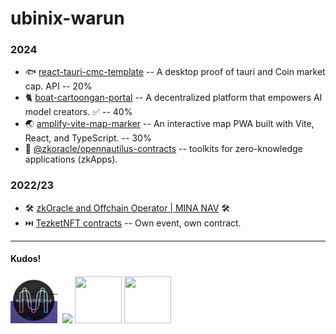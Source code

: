 # ubinix-warun 

### 2024
* 🐟 [react-tauri-cmc-template](https://github.com/ubinix-warun/react-tauri-cmc-template) -- A desktop proof of tauri and Coin market cap. API -- 20%
* 🐈 [boat-cartoongan-portal](https://github.com/ubinix-warun/boat-cartoongan-portal) -- A decentralized platform that empowers AI model creators. ✅ -- 40%
* 🌏 [amplify-vite-map-marker](https://github.com/ubinix-warun/amplify-vite-map-marker) -- An interactive map PWA built with Vite, React, and TypeScript. -- 30%
* 🚢 [@zkoracle/opennautilus-contracts](https://github.com/zkoracle/opennautilus-contracts) -- toolkits for zero-knowledge applications (zkApps).

### 2022/23
* 🛠️ [zkOracle and Offchain Operator | MINA NAV](https://github.com/ubinix-warun/zkOracle-OCO) 🛠️
* ⏭️ [TezketNFT contracts](https://github.com/TezKet/tezketNFT-contracts) -- Own event, own contract.

----

#### Kudos!

<a href="https://github.com/blockhype-labs/mina-test-world-2" ><img src="https://raw.githubusercontent.com/ubinix-warun/ubinix-warun/main/312175928-37400c4d-02f4-4391-8008-775f20e50357.png"   height="76"></a>&nbsp; <a href="https://polygonscan.com/tx/0x516b3393a949f9b545257ca2add64d0bc1c01fef55da5fb53299c9abbc01c7c4" ><img src="https://user-images.githubusercontent.com/3756229/214077505-276dd75f-b60d-4643-8184-759a4e6f9f13.png"   height="75"></a> <a href="https://blockscout.com/xdai/mainnet/tx/0x03ace0431753f65962d6fd7451d74dd6b2dfb9e43aed70924e852b806ce27b9e" ><img src="https://gitcoin-storage-fz4cb2.s3-us-west-2.amazonaws.com/media/uploads/81e85bb2-8ccd-4510-af97-7ac9532b979b_kudos.svg" width="75" height="75"></a> <a href="https://polkadot.network/blog/hello-world-by-polkadot-take-the-challenge/" ><img src="https://gitcoin-storage-fz4cb2.s3-us-west-2.amazonaws.com/media/uploads/5acd587e-87d0-49c3-a781-60132478e6f0_HW_Kudos%20(1).svg" width="75" height="75"> </a>

